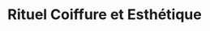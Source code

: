 ---
title: "Rituel Coiffure et Esthétique"
url: /arthon-en-retz/rituel-coiffure-et-esthetique/
shop: coiffeur
---